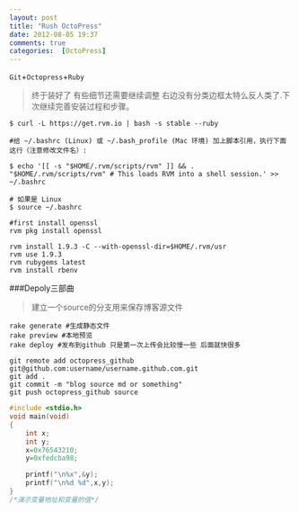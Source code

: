 ```yaml
---
layout: post
title: "Rush OctoPress"
date: 2012-08-05 19:37
comments: true
categories:  [OctoPress]
---
```


`Git`+`Octopress`+`Ruby`

>终于装好了 有些细节还需要继续调整 右边没有分类边框太特么反人类了.下次继续完善安装过程和步骤。
<!-- more -->

```
$ curl -L https://get.rvm.io | bash -s stable --ruby

#给 ~/.bashrc (Linux) 或 ~/.bash_profile (Mac 环境) 加上脚本引用，执行下面这行（注意修改文件名）:

$ echo '[[ -s "$HOME/.rvm/scripts/rvm" ]] && . "$HOME/.rvm/scripts/rvm" # This loads RVM into a shell session.' >> ~/.bashrc

# 如果是 Linux 
$ source ~/.bashrc

#first install openssl
rvm pkg install openssl

rvm install 1.9.3 -C --with-openssl-dir=$HOME/.rvm/usr
rvm use 1.9.3
rvm rubygems latest
rvm install rbenv
```

###Depoly三部曲
>建立一个source的分支用来保存博客源文件

```
rake generate #生成静态文件
rake preview #本地预览
rake deploy #发布到github 只是第一次上传会比较慢一些 后面就快很多

git remote add octopress_github git@github.com:username/username.github.com.git
git add .
git commit -m "blog source md or something"
git push octopress_github source
```

``` c Address.c Source Code|测试一下贴代码功能 爽
#include <stdio.h>
void main(void)
{
    int x;
    int y;
    x=0x76543210;
    y=0xfedcba98;

    printf("\n%x",&y);
    printf("\n%d %d",x,y);
}
/*演示变量地址和变量的值*/
```

